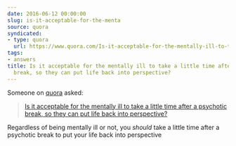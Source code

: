 ```yaml
---
date: 2016-06-12 00:00:00
slug: is-it-acceptable-for-the-menta
source: quora
syndicated:
- type: quora
  url: https://www.quora.com/Is-it-acceptable-for-the-mentally-ill-to-take-a-little-time-after-a-psychotic-break-so-they-can-put-life-back-into-perspective/answer/Roy-Tang
tags:
- answers
title: Is it acceptable for the mentally ill to take a little time after a psychotic
  break, so they can put life back into perspective?
---
```


Someone on [quora](https://quora.com) asked:

> [Is it acceptable for the mentally ill to take a little time after a psychotic break, so they can put life back into perspective?](https://www.quora.com/Is-it-acceptable-for-the-mentally-ill-to-take-a-little-time-after-a-psychotic-break-so-they-can-put-life-back-into-perspective/answer/Roy-Tang)


Regardless of being mentally ill or not, you *should* take a little time after a psychotic break to put your life back into perspective